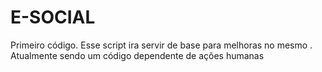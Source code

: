 # E-SOCIAL
Primeiro código. 
Esse script ira servir de base para melhoras no mesmo .
Atualmente sendo um código dependente de ações humanas
